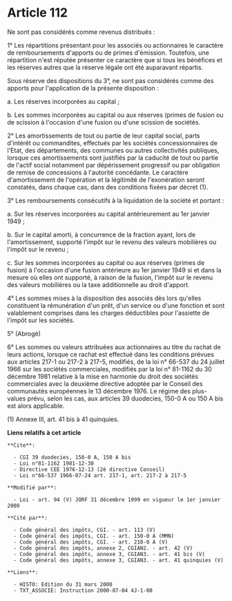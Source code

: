 # Article 112

Ne sont pas considérés comme revenus distribués :

1° Les répartitions présentant pour les associés ou actionnaires le caractère de remboursements d'apports ou de primes
d'émission. Toutefois, une répartition n'est réputée présenter ce caractère que si tous les bénéfices et les réserves autres
que la réserve légale ont été auparavant répartis.

Sous réserve des dispositions du 3°, ne sont pas considérés comme des apports pour l'application de la présente disposition :

a. Les réserves incorporées au capital ;

b. Les sommes incorporées au capital ou aux réserves (primes de fusion ou de scission à l'occasion d'une fusion ou d'une
scission de sociétés.

2° Les amortissements de tout ou partie de leur capital social, parts d'intérêt ou commandites, effectués par les sociétés
concessionnaires de l'Etat, des départements, des communes ou autres collectivités publiques, lorsque ces amortissements sont
justifiés par la caducité de tout ou partie de l'actif social notamment par dépérissement progressif ou par obligation de
remise de concessions à l'autorité concédante. Le caractère d'amortissement de l'opération et la légitimité de l'exonération
seront constatés, dans chaque cas, dans des conditions fixées par décret (1).

3° Les remboursements consécutifs à la liquidation de la société et portant :

a. Sur les réserves incorporées au capital antérieurement au 1er janvier 1949 ;

b. Sur le capital amorti, à concurrence de la fraction ayant, lors de l'amortissement, supporté l'impôt sur le revenu des
valeurs mobilières ou l'impôt sur le revenu ;

c. Sur les sommes incorporées au capital ou aux réserves (primes de fusion) à l'occasion d'une fusion antérieure au 1er
janvier 1949 si et dans la mesure où elles ont supporté, à raison de la fusion, l'impôt sur le revenu des valeurs mobilières
ou la taxe additionnelle au droit d'apport.

4° Les sommes mises à la disposition des associés dès lors qu'elles constituent la rémunération d'un prêt, d'un service ou
d'une fonction et sont valablement comprises dans les charges déductibles pour l'assiette de l'impôt sur les sociétés.

5° (Abrogé)

6° Les sommes ou valeurs attribuées aux actionnaires au titre du rachat de leurs actions, lorsque ce rachat est effectué dans
les conditions prévues aux articles 217-1 ou 217-2 à 217-5, modifiés, de la loi n° 66-537 du 24 juillet 1966 sur les sociétés
commerciales, modifiés par la loi n° 81-1162 du 30 décembre 1981 relative à la mise en harmonie du droit des sociétés
commerciales avec la deuxième directive adoptée par le Conseil des communautés européennes le 13 décembre 1976. Le régime des
plus-values prévu, selon les cas, aux articles 39 duodecies, 150-0 A ou 150 A bis est alors applicable.

(1) Annexe III, art. 41 bis à 41 quinquies.

**Liens relatifs à cet article**

	**Cite**:

	  - CGI 39 duodecies, 150-0 A, 150 A bis
	  - Loi n°81-1162 1981-12-30
	  - Directive CEE 1976-12-13 (2è directive Conseil)
	  - Loi n°66-537 1966-07-24 art. 217-1, art. 217-2 à 217-5

	**Modifié par**:

	  - Loi - art. 94 (V) JORF 31 décembre 1999 en vigueur le 1er janvier 2000

	**Cité par**:

	  - Code général des impôts, CGI. - art. 113 (V)
	  - Code général des impôts, CGI. - art. 150-0 A (MMN)
	  - Code général des impôts, CGI. - art. 210-0 A (V)
	  - Code général des impôts, annexe 2, CGIAN2. - art. 42 (V)
	  - Code général des impôts, annexe 3, CGIAN3. - art. 41 bis (V)
	  - Code général des impôts, annexe 3, CGIAN3. - art. 41 quinquies (V)

	**Liens**:

	  - HISTO: Edition du 31 mars 2000
	  - TXT_ASSOCIE: Instruction 2000-07-04 4J-1-00
